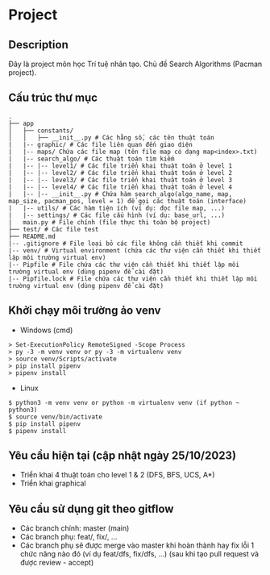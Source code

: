 # Project

## Description

Đây là project môn học Trí tuệ nhân tạo. Chủ đề Search Algorithms (Pacman project).

## Cấu trúc thư mục

```
.
├── app
│   ├── constants/
│   │   ├── __init__.py # Các hằng số, các tên thuật toán
|   |-- graphic/ # Các file liên quan đến giao diện
|   |-- maps/ Chứa các file map (tên file map có dạng map<index>.txt)
|   |-- search_algo/ # Các thuật toán tìm kiếm
|   |-- |-- level1/ # Các file triển khai thuật toán ở level 1
|   |-- |-- level2/ # Các file triển khai thuật toán ở level 2
|   |-- |-- level3/ # Các file triển khai thuật toán ở level 3
|   |-- |-- level4/ # Các file triển khai thuật toán ở level 4
|   |-- |-- __init__.py # Chứa hàm search_algo(algo_name, map, map_size, pacman_pos, level = 1) để gọi các thuật toán (interface)
|   |-- utils/ # Các hàm tiện ích (ví dụ: đọc file map, ...)
|   |-- settings/ # Các file cấu hình (ví dụ: base_url, ...)
|   main.py # File chính (file thực thi toàn bộ project)
├── test/ # Các file test
├── README.md
|-- .gitignore # File loại bỏ các file không cần thiết khi commit
|-- venv/ # Virtual environment (chứa các thư viện cần thiết khi thiết lập môi trường virtual env)
|-- Pipfile # File chứa các thư viện cần thiết khi thiết lập môi trường virtual env (dùng pipenv để cài đặt)
|-- Pipfile.lock # File chứa các thư viện cần thiết khi thiết lập môi trường virtual env (dùng pipenv để cài đặt)

```

## Khởi chạy môi trường ảo venv

- Windows (cmd)

```
> Set-ExecutionPolicy RemoteSigned -Scope Process
> py -3 -m venv venv or py -3 -m virtualenv venv
> source venv/Scripts/activate
> pip install pipenv
> pipenv install
```

- Linux


```
$ python3 -m venv venv or python -m virtualenv venv (if python ~ python3)
$ source venv/bin/activate
$ pip install pipenv
$ pipenv install
```

## Yêu cầu hiện tại (cập nhật ngày 25/10/2023)

- Triển khai 4 thuật toán cho level 1 & 2 (DFS, BFS, UCS, A\*)
- Triển khai graphical

## Yêu cầu sử dụng git theo gitflow

- Các branch chính: master (main)
- Các branch phụ: feat/<action>, fix/<action>, ...
- Các branch phụ sẽ được merge vào master khi hoàn thành hay fix lỗi 1 chức năng nào đó (ví dụ feat/dfs, fix/dfs, ...) (sau khi tạo pull request và được review - accept)
